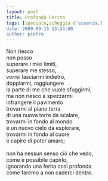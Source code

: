 ```yaml
---
layout: post
title: Profonda Ferita
tags: [speciale,scheggia d'essenza,]
date: 2009-09-15 13:24:00
author: pietro
---
```

Non riesco<br/>non posso<br/>superare i miei limiti,<br/>superare me stesso,<br/>vorrei lasciarmi indietro,<br/>doppiarmi, raggiungere<br/>la parte di me che vuole sfuggirmi,<br/>ma non riesco a spezzarmi<br/>infrangere il pavimento<br/>trovarmi al piano terra<br/>di una nuova torre da scalare,<br/>trovarmi in fondo al mondo<br/>e un nuovo cielo da esplorare,<br/>trovarmi in fondo al cuore<br/>e capire di poter amare;<br/><br/>non ha nessun senso ciò che vedo,<br/>come è possibile capirlo,<br/>ignorando una ferita così profonda<br/>come faremo a non caderci dentro.
